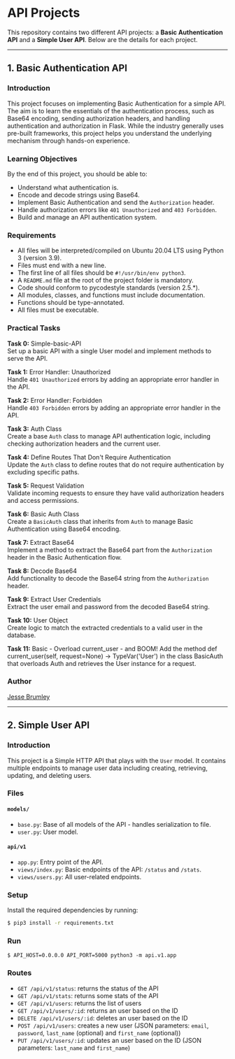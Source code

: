 # API Projects

This repository contains two different API projects: a **Basic Authentication API** and a **Simple User API**. Below are the details for each project.

---

## 1. Basic Authentication API

### Introduction
This project focuses on implementing Basic Authentication for a simple API. The aim is to learn the essentials of the authentication process, such as Base64 encoding, sending authorization headers, and handling authentication and authorization in Flask. While the industry generally uses pre-built frameworks, this project helps you understand the underlying mechanism through hands-on experience.

### Learning Objectives
By the end of this project, you should be able to:
- Understand what authentication is.
- Encode and decode strings using Base64.
- Implement Basic Authentication and send the `Authorization` header.
- Handle authorization errors like `401 Unauthorized` and `403 Forbidden`.
- Build and manage an API authentication system.

### Requirements
- All files will be interpreted/compiled on Ubuntu 20.04 LTS using Python 3 (version 3.9).
- Files must end with a new line.
- The first line of all files should be `#!/usr/bin/env python3`.
- A `README.md` file at the root of the project folder is mandatory.
- Code should conform to pycodestyle standards (version 2.5.*).
- All modules, classes, and functions must include documentation.
- Functions should be type-annotated.
- All files must be executable.

### Practical Tasks

**Task 0:** Simple-basic-API  
Set up a basic API with a single User model and implement methods to serve the API.

**Task 1:** Error Handler: Unauthorized  
Handle `401 Unauthorized` errors by adding an appropriate error handler in the API.

**Task 2:** Error Handler: Forbidden  
Handle `403 Forbidden` errors by adding an appropriate error handler in the API.

**Task 3:** Auth Class  
Create a base `Auth` class to manage API authentication logic, including checking authorization headers and the current user.

**Task 4:** Define Routes That Don't Require Authentication  
Update the `Auth` class to define routes that do not require authentication by excluding specific paths.

**Task 5:** Request Validation  
Validate incoming requests to ensure they have valid authorization headers and access permissions.

**Task 6:** Basic Auth Class  
Create a `BasicAuth` class that inherits from `Auth` to manage Basic Authentication using Base64 encoding.

**Task 7:** Extract Base64  
Implement a method to extract the Base64 part from the `Authorization` header in the Basic Authentication flow.

**Task 8:** Decode Base64  
Add functionality to decode the Base64 string from the `Authorization` header.

**Task 9:** Extract User Credentials  
Extract the user email and password from the decoded Base64 string.

**Task 10:** User Object  
Create logic to match the extracted credentials to a valid user in the database.

**Task 11:** Basic - Overload current_user - and BOOM!
Add the method def current_user(self, request=None) -> TypeVar('User') in the class BasicAuth that overloads Auth and retrieves the User instance for a request.

### Author
[Jesse Brumley](https://github.com/jessebrumley)

---

## 2. Simple User API

### Introduction
This project is a Simple HTTP API that plays with the `User` model. It contains multiple endpoints to manage user data including creating, retrieving, updating, and deleting users.

### Files

#### `models/`
- `base.py`: Base of all models of the API - handles serialization to file.
- `user.py`: User model.

#### `api/v1`
- `app.py`: Entry point of the API.
- `views/index.py`: Basic endpoints of the API: `/status` and `/stats`.
- `views/users.py`: All user-related endpoints.

### Setup

Install the required dependencies by running:

```bash
$ pip3 install -r requirements.txt
```

### Run

```
$ API_HOST=0.0.0.0 API_PORT=5000 python3 -m api.v1.app
```

### Routes

- `GET /api/v1/status`: returns the status of the API
- `GET /api/v1/stats`: returns some stats of the API
- `GET /api/v1/users`: returns the list of users
- `GET /api/v1/users/:id`: returns an user based on the ID
- `DELETE /api/v1/users/:id`: deletes an user based on the ID
- `POST /api/v1/users`: creates a new user (JSON parameters: `email`, `password`, `last_name` (optional) and `first_name` (optional))
- `PUT /api/v1/users/:id`: updates an user based on the ID (JSON parameters: `last_name` and `first_name`)
